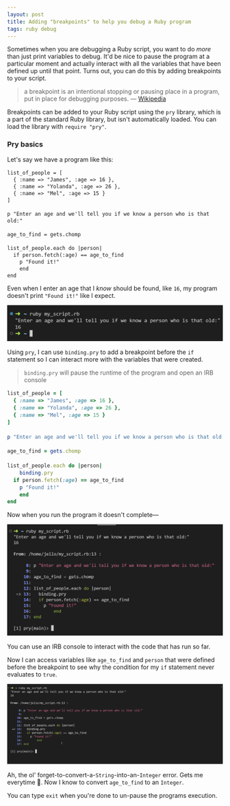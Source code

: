 ```yaml
---
layout: post
title: Adding "breakpoints" to help you debug a Ruby program
tags: ruby debug
---
```


Sometimes when you are debugging a Ruby script, you want to do *more* than just print variables to debug. It'd be nice to pause the program at a particular moment and actually interact with all the variables that have been defined up until that point. Turns out, you can do this by adding breakpoints to your script.

> a breakpoint is an intentional stopping or pausing place in a program, put in place for debugging purposes.
> — [Wikipedia](https://en.wikipedia.org/wiki/Breakpoint)

Breakpoints can be added to your Ruby script using the `pry` library, which is a part of the standard Ruby library, but isn't automatically loaded. You can load the library with `require "pry"`.

### Pry basics

Let's say we have a program like this:

```
list_of_people = [
  { :name => "James", :age => 16 },
  { :name => "Yolanda", :age => 26 },
  { :name => "Mel", :age => 15 }
]

p "Enter an age and we'll tell you if we know a person who is that old:"

age_to_find = gets.chomp

list_of_people.each do |person|
  if person.fetch(:age) == age_to_find
    p "Found it!"
	end
end
```

Even when I enter an age that I _know_ should be found, like `16`, my program doesn't print `"Found it!"` like I expect.

![program-not-doing-what-i-want.png](/public/images/program-not-doing-what-i-want.png)

Using `pry`, I can use `binding.pry` to add a breakpoint before the `if` statement so I can interact more with the variables that were created.

> `binding.pry` will pause the runtime of the program and open an IRB console


```rb
list_of_people = [
  { :name => "James", :age => 16 },
  { :name => "Yolanda", :age => 26 },
  { :name => "Mel", :age => 15 }
]

p "Enter an age and we'll tell you if we know a person who is that old:"

age_to_find = gets.chomp

list_of_people.each do |person|
	binding.pry
  if person.fetch(:age) == age_to_find
    p "Found it!"
	end
end
```

Now when you run the program it doesn't complete—

![adding-binding-dot-pry.png](/public/images/adding-binding-dot-pry.png)

You can use an IRB console to interact with the code that has run so far.

Now I can access variables like `age_to_find` and `person` that were defined before the breakpoint to see why the condition for my `if` statement never evaluates to `true`.

![debugging-with-pry.gif](/public/images/debugging-with-pry.gif)

Ah, the ol' forget-to-convert-a-`String`-into-an-`Integer` error. Gets me everytime 🤦. Now I know to convert `age_to_find` to an `Integer`.

You can type `exit` when you're done to un-pause the programs execution.
